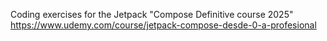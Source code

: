 Coding exercises for the Jetpack "Compose Definitive course 2025"
https://www.udemy.com/course/jetpack-compose-desde-0-a-profesional
